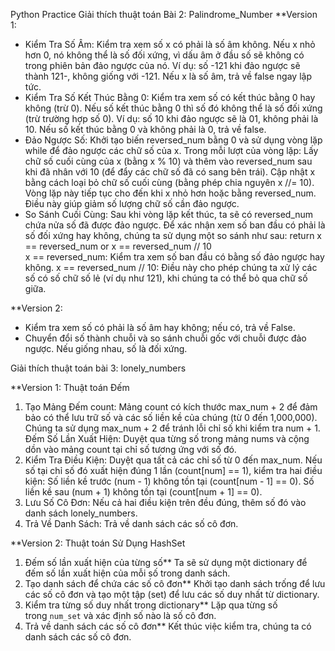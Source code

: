 Python Practice
Giải thích thuật toán Bài 2: Palindrome_Number
**Version 1:
- Kiểm Tra Số Âm:
Kiểm tra xem số x có phải là số âm không. Nếu x nhỏ hơn 0, nó không thể là số đối xứng, vì dấu âm ở đầu số sẽ không có trong phiên bản đảo ngược của nó. Ví dụ: số -121 khi đảo ngược sẽ thành 121-, không giống với -121.
Nếu x là số âm, trả về false ngay lập tức.
- Kiểm Tra Số Kết Thúc Bằng 0:
Kiểm tra xem số có kết thúc bằng 0 hay không (trừ 0). Nếu số kết thúc bằng 0 thì số đó không thể là số đối xứng (trừ trường hợp số 0). Ví dụ: số 10 khi đảo ngược sẽ là 01, không phải là 10.
Nếu số kết thúc bằng 0 và không phải là 0, trả về false.
- Đảo Ngược Số:
Khởi tạo biến reversed_num bằng 0 và sử dụng vòng lặp while để đảo ngược các chữ số của x.
Trong mỗi lượt của vòng lặp:
Lấy chữ số cuối cùng của x (bằng x % 10) và thêm vào reversed_num sau khi đã nhân với 10 (để đẩy các chữ số đã có sang bên trái).
Cập nhật x bằng cách loại bỏ chữ số cuối cùng (bằng phép chia nguyên x //= 10).
Vòng lặp này tiếp tục cho đến khi x nhỏ hơn hoặc bằng reversed_num. Điều này giúp giảm số lượng chữ số cần đảo ngược.
- So Sánh Cuối Cùng:
Sau khi vòng lặp kết thúc, ta sẽ có reversed_num chứa nửa số đã được đảo ngược. Để xác nhận xem số ban đầu có phải là số đối xứng hay không, chúng ta sử dụng một so sánh như sau:
return x == reversed_num or x == reversed_num // 10  
x == reversed_num: Kiểm tra xem số ban đầu có bằng số đảo ngược hay không.
x == reversed_num // 10: Điều này cho phép chúng ta xử lý các số có số chữ số lẻ (ví dụ như 121), khi chúng ta có thể bỏ qua chữ số giữa.

**Version 2: 
- Kiểm tra xem số có phải là số âm hay không; nếu có, trả về False.
- Chuyển đổi số thành chuỗi và so sánh chuỗi gốc với chuỗi được đảo ngược. Nếu giống nhau, số là đối xứng.

Giải thích thuật toán bài 3: lonely_numbers

**Version 1: Thuật toán Đếm
1. Tạo Mảng Đếm count:
Mảng count có kích thước max_num + 2 để đảm bảo có thể lưu trữ số và các số liền kề của chúng (từ 0 đến 1,000,000). Chúng ta sử dụng max_num + 2 để tránh lỗi chỉ số khi kiểm tra num + 1.
Đếm Số Lần Xuất Hiện:
Duyệt qua từng số trong mảng nums và cộng dồn vào mảng count tại chỉ số tương ứng với số đó.
2. Kiểm Tra Điều Kiện:
Duyệt qua tất cả các chỉ số từ 0 đến max_num.
Nếu số tại chỉ số đó xuất hiện đúng 1 lần (count[num] == 1), kiểm tra hai điều kiện:
Số liền kề trước (num - 1) không tồn tại (count[num - 1] == 0).
Số liền kề sau (num + 1) không tồn tại (count[num + 1] == 0).
3. Lưu Số Cô Đơn:
Nếu cả hai điều kiện trên đều đúng, thêm số đó vào danh sách lonely_numbers.
4. Trả Về Danh Sách:
Trả về danh sách các số cô đơn.

**Version 2: Thuật toán Sử Dụng HashSet
1. Đếm số lần xuất hiện của từng số**
Ta sẽ sử dụng một dictionary để đếm số lần xuất hiện của mỗi số trong danh sách.
2. Tạo danh sách để chứa các số cô đơn**
Khởi tạo danh sách trống để lưu các số cô đơn và tạo một tập (set) để lưu các số duy nhất từ dictionary.
3. Kiểm tra từng số duy nhất trong dictionary**
Lặp qua từng số trong `num_set` và xác định số nào là số cô đơn.
4. Trả về danh sách các số cô đơn**
Kết thúc việc kiểm tra, chúng ta có danh sách các số cô đơn.